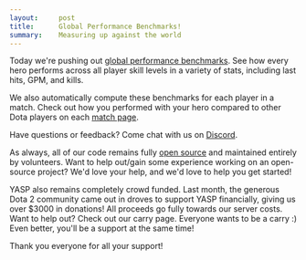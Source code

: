 ```yaml
---
layout:     post
title:      Global Performance Benchmarks!
summary:    Measuring up against the world
---
```


Today we're pushing out [global performance benchmarks](/benchmarks). See how every hero performs across all player skill levels 
in a variety of stats, including last hits, GPM, and kills.

We also automatically compute these benchmarks for each player in a match. Check out how you performed with your hero
compared to other Dota players on each [match page](https://yasp.co/matches/2279672530/benchmarks).

Have questions or feedback?  Come chat with us on [Discord](https://discord.gg/0o5SQGbXuWCNDcaF).

As always, all of our code remains fully [open source](https://github.com/yasp-dota/yasp) and maintained entirely by volunteers. 
Want to help out/gain some experience working on an open-source project?  We'd love your help, and we'd love 
to help you get started!

YASP also remains completely crowd funded. Last month, the generous Dota 2 community came out in droves to
support YASP financially, giving us over $3000 in donations! All proceeds go fully towards our server costs.
Want to help out? Check out our carry page. Everyone wants to be a carry :) Even better, you'll
be a support at the same time!

Thank you everyone for all your support!